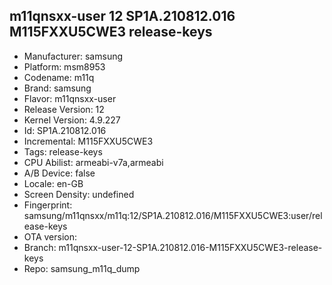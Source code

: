 ## m11qnsxx-user 12 SP1A.210812.016 M115FXXU5CWE3 release-keys
- Manufacturer: samsung
- Platform: msm8953
- Codename: m11q
- Brand: samsung
- Flavor: m11qnsxx-user
- Release Version: 12
- Kernel Version: 4.9.227
- Id: SP1A.210812.016
- Incremental: M115FXXU5CWE3
- Tags: release-keys
- CPU Abilist: armeabi-v7a,armeabi
- A/B Device: false
- Locale: en-GB
- Screen Density: undefined
- Fingerprint: samsung/m11qnsxx/m11q:12/SP1A.210812.016/M115FXXU5CWE3:user/release-keys
- OTA version: 
- Branch: m11qnsxx-user-12-SP1A.210812.016-M115FXXU5CWE3-release-keys
- Repo: samsung_m11q_dump
